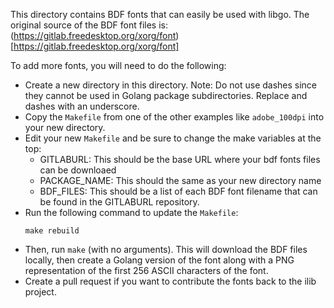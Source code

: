 This directory contains BDF fonts that can easily be used with libgo.
The original source of the BDF font files is:
  (https://gitlab.freedesktop.org/xorg/font)[https://gitlab.freedesktop.org/xorg/font]

To add more fonts, you will need to do the following:
- Create a new directory in this directory.  Note: Do not use dashes since
  they cannot be used in Golang package subdirectories.  Replace and dashes
  with an underscore.
- Copy the `Makefile` from one of the other examples like `adobe_100dpi`
  into your new directory.
- Edit your new `Makefile` and be sure to change the make variables at the top:
  - GITLABURL: This should be the base URL where your bdf fonts files can
    be downloaed
  - PACKAGE_NAME: This should the same as your new directory name
  - BDF_FILES: This should be a list of each BDF font filename that can be
    found in the GITLABURL repository.
- Run the following command to update the `Makefile`:
  ```
  make rebuild
  ```
- Then, run `make` (with no arguments).  This will download the BDF files locally,
  then create a Golang version of the font along with a PNG representation of
  the first 256 ASCII characters of the font.
- Create a pull request if you want to contribute the fonts back to the ilib project.

